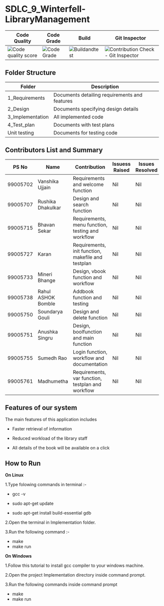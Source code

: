 # SDLC_9_Winterfell-LibraryManagement


| Code Quality                                                                  | Code Grade                                                             | Build                                                                                                                     | Git Inspector                                                                                                                                              |
|-------------------------------------------------------------------------------|------------------------------------------------------------------------|---------------------------------------------------------------------------------------------------------------------------|------------------------------------------------------------------------------------------------------------------------------------------------------------|
| ![Code quality score](https://www.code-inspector.com/project/24985/score/svg) | ![Code Grade](https://www.code-inspector.com/project/24985/status/svg) | ![Buildandtest](https://github.com/BhavanSekar/SDLC_9_Winterfell-LibraryManagement/actions/workflows/c-cpp.yml/badge.svg) | ![Contribution Check - Git Inspector](https://github.com/BhavanSekar/SDLC_9_Winterfell-LibraryManagement/actions/workflows/git%20-inspector.yml/badge.svg) |


## Folder Structure

| Folder           | Description                                   |
|------------------|-----------------------------------------------|
| 1_Requirements   | Documents detailing requirements and features |
| 2_Design         | Documents specifying design details           |
| 3_Implementation | All implemented code                          |
| 4_Test_plan      | Documents with test plans                     |
| Unit testing     | Documents for testing code                    |


## Contributors List and Summary


| PS No    | Name               | Contribution                                       | Issuess Raised | Issues Resolved |
|----------|--------------------|----------------------------------------------------|----------------|-----------------|
| 99005702 | Vanshika Ujjain    | Requirements and welcome function                  | Nil            | Nil             |
| 99005707 | Rushika Dhakulkar  | Design and search function                         | Nil            | Nil             |
| 99005715 | Bhavan Sekar       | Requirements, menu function, testing and workflow  | Nil            | Nil             |
| 99005727 | Karan              | Requirements, init function, makefile and testplan | Nil            | Nil             |
| 99005733 | Mineri Bhange      | Design, vbook function and workflow                | Nil            | Nil             |
| 99005738 | Rahul ASHOK Bomble | Addbook function and testing                       | Nil            | Nil             |
| 99005750 | Soundarya Gouli    | Design and delete function                         | Nil            | Nil             |
| 99005751 | Anushka Singru     | Design, boolfunction and main function             | Nil            | Nil             |
| 99005755 | Sumedh Rao         | Login function, workflow and documentation         | Nil            | Nil             |
| 99005761 | Madhumetha         | Requirements, var function, testplan and workflow  | Nil            | Nil             |


## Features of our system

The main features of this application includes

   * Faster retrieval of information

   * Reduced workload of the library staff

   * All details of the book will be available on a click

## How to Run

**On Linux**

1.Type folowing commands in terminal :-
   
   * gcc -v

   * sudo apt-get update

   * sudo apt-get install build-essential gdb

2.Open the terminal in Implementation folder.

3.Run the following command :-

   * make
   * make run

**On Windows**

1.Follow this tutorial to install gcc compiler to your windows machine.

2.Open the project Implementation directory inside command prompt.

3.Run the following commands inside command prompt

   * make
   * make run

